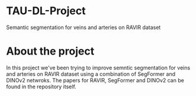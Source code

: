 # TAU-DL-Project
Semantic segmentation for veins and arteries on RAVIR dataset

# About the project
In this project we've been trying to improve semntic segmentation for veins and arteries on RAVIR dataset using a combination of SegFormer and DINOv2 netwroks.
The papers for RAVIR, SegFormer and DINOv2 can be found in the repository itself. 
